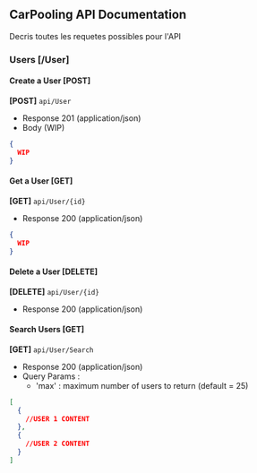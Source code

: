 ## CarPooling API Documentation

Decris toutes les requetes possibles pour l'API

### Users [/User]
#### Create a User [POST]
**[POST]** `api/User`
- Response 201 (application/json)
- Body (WIP)
```json
{
  WIP
}
```

#### Get a User [GET]
**[GET]** `api/User/{id}`
- Response 200 (application/json)
```json
{
  WIP
}
```

#### Delete a User [DELETE]
**[DELETE]** `api/User/{id}`
- Response 200 (application/json)

#### Search Users [GET]
**[GET]** `api/User/Search`
- Response 200 (application/json)
- Query Params :
  - 'max' : maximum number of users to return (default = 25)
```json
[
  {
    //USER 1 CONTENT
  },
  {
    //USER 2 CONTENT 
  }
]
```